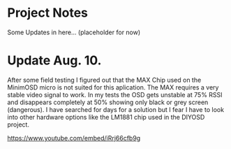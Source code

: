 # Project Notes
Some Updates in here… (placeholder for now)

# Update Aug. 10.
After some field testing I figured out that the MAX Chip used on the MinimOSD micro is not suited for this aplication. 
The MAX requires a very stable video signal to work. In my tests the OSD gets unstable at 75% RSSI and disappears completely at 50% showing only black or grey screen (dangerous). I have searched for days for a solution but I fear I have to look into other hardware options like the LM1881 chip used in the DIYOSD project. 

https://www.youtube.com/embed/iRrj66cfb9g
